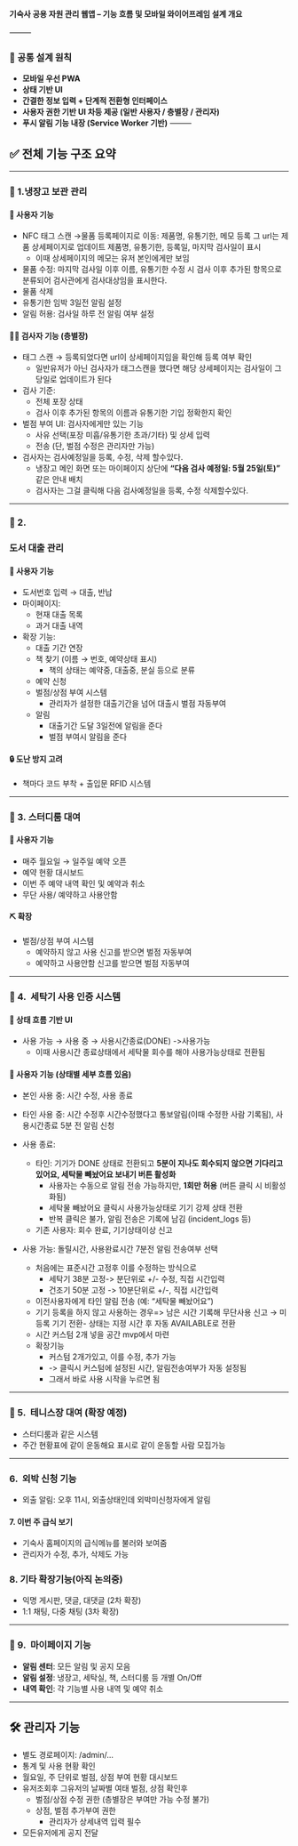 **기숙사 공용 자원 관리 웹앱 – 기능 흐름 및 모바일 와이어프레임 설계 개요**

⸻
### 🔹 공통 설계 원칙
- **모바일 우선 PWA**
- **상태 기반 UI**
- **간결한 정보 입력 + 단계적 전환형 인터페이스**
- **사용자 권한 기반 UI 차등 제공 (일반 사용자 / 층별장 / 관리자)**
- **푸시 알림 기능 내장 (Service Worker 기반)**
⸻
## **✅ 전체 기능 구조 요약**
---

### 🔹 1.냉장고 보관 관리

#### **👤 사용자 기능**

- NFC 태그 스캔 →물품 등록페이지로 이동: 제품명, 유통기한, 메모 등록 그 url는 제품 상세페이지로 업데이트 제품명, 유통기한, 등록일, 마지막 검사일이 표시
	- 이때 상세페이지의 메모는 유저 본인에게만 보임
- 물품 수정: 마지막 검사일 이후 이름, 유통기한 수정 시 검사 이후 추가된 항목으로 분류되어 검사관에게 검사대상임을 표시한다.
- 물품 삭제
- 유통기한 임박 3일전 알림 설정
- 알림 허용: 검사일 하루 전 알림 여부 설정

#### **🧑‍💼 검사자 기능 (층별장)**
- 태그 스캔 → 등록되었다면 url이 상세페이지임을 확인해 등록 여부 확인
	- 일반유저가 아닌 검사자가 태그스캔을 했다면 해당 상세페이지는 검사일이 그 당일로 업데이트가 된다
- 검사 기준:
    - 전체 포장 상태
    - 검사 이후 추가된 항목의 이름과 유통기한 기입 정확한지 확인
- 벌점 부여 UI: 검사자에게만 있는 기능
    - 사유 선택(포장 미흡/유통기한 초과/기타) 및 상세 입력
    - 전송 (단, 벌점 수정은 관리자만 가능)
- 검사자는 검사예정일을 등록, 수정, 삭제 할수있다. 
	- 냉장고 메인 화면 또는 마이페이지 상단에 **“다음 검사 예정일: 5월 25일(토)”** 같은 안내 배치
	- 검사자는 그걸 클릭해 다음 검사예정일을 등록, 수정 삭제할수있다.
---

### **🔹 2.** 
### **도서 대출 관리**
#### **👤 사용자 기능**

- 도서번호 입력 → 대출, 반납
- 마이페이지:
    - 현재 대출 목록
    - 과거 대출 내역
- 확장 기능:
    - 대출 기간 연장
    - 책 찾기 (이름 → 번호, 예약상태 표시)
	    - 책의 상태는 예약중, 대출중, 분실 등으로 분류
    - 예약 신청
    - 벌점/상점 부여 시스템
        - 관리자가 설정한 대출기간을 넘어 대출시 벌점 자동부여
	- 알림
		- 대출기간 도달 3일전에 알림을 준다
		- 벌점 부여시 알림을 준다
    

#### **🔒 도난 방지 고려**

- 책마다 코드 부착 + 출입문 RFID 시스템
    

---

### **🔹 3.** **스터디룸 대여**

#### **👤 사용자 기능**
- 매주 월요일 → 일주일 예약 오픈
- 예약 현황 대시보드
- 이번 주 예약 내역 확인 및 예약과 취소
- 무단 사용/ 예약하고 사용안함
    
#### **⛏️ 확장**
- 벌점/상점 부여 시스템
    - 예약하지 않고 사용 신고를 받으면 벌점 자동부여
    - 예약하고 사용안함 신고를 받으면 벌점 자동부여

---

### **🔹 4.**  **세탁기 사용 인증 시스템**
#### **🔄 상태 흐름 기반 UI**

- 사용 가능 → 사용 중 → 사용시간종료(DONE) ->사용가능
    - 이때 사용시간 종료상태에서 세탁물 회수를 해야 사용가능상태로 전환됨

#### **👤 사용자 기능 (상태별 세부 흐름 있음)**

- 본인 사용 중: 시간 수정, 사용 종료
    
- 타인 사용 중: 시간 수정후 시간수정했다고 통보알림(이때 수정한 사람 기록됨), 사용시간종료 5분 전 알림 신청
    
- 사용 종료:
    - 타인: 기기가 DONE 상태로 전환되고 **5분이 지나도 회수되지 않으면 기다리고있어요, 세탁물 빼놨어요 보내기 버튼 활성화**
        - 사용자는 수동으로 알림 전송 가능하지만, **1회만 허용** (버튼 클릭 시 비활성화됨)
        - 세탁물 빼놨어요 클릭시 사용가능상태로 기기 강제 상태 전환
		- 반복 클릭은 불가, 알림 전송은 기록에 남김 (incident_logs 등)
    - 기존 사용자: 회수 완료, 기기상태이상 신고
        
- 사용 가능: 돌릴시간, 사용완료시간 7분전 알림 전송여부 선택
	- 처음에는 표준시간 고정후 이를 수정하는 방식으로
		- 세탁기 38분 고정-> 분단위로 +/- 수정, 직접 시간입력
		- 건조기 50분 고정 -> 10분단위로 +/-, 직접 시간입력
    - 이전사용자에게 타인 알림 전송 (예: “세탁물 빼놨어요”)
    - 기기 등록을 하지 않고 사용하는 경우=> 남은 시간 기록해 무단사용 신고 → 미등록 기기 전환- 상태는 지정 시간 후 자동 AVAILABLE로 전환
    - 시간 커스텀 2개 넣을 공간 mvp에서 마련
    - 확장기능
	    - 커스텀 2개가있고, 이를 수정, 추가 가능 
	    - -> 클릭시 커스텀에 설정된 시간, 알림전송여부가 자동 설정됨
	    - 그래서 바로 사용 시작을 누르면 됨

---

### **🔹 5.**  **테니스장 대여 (확장 예정)**

- 스터디룸과 같은 시스템
- 주간 현황표에 같이 운동해요 표시로 같이 운동할 사람 모집가능

---

### **6.**  외박 신청 기능
- 외출 알림: 오후 11시, 외출상태인데 외박미신청자에게 알림
#### 7. 이번 주 급식 보기
- 기숙사 홈페이지의 급식메뉴를 불러와 보여줌
- 관리자가 수정, 추가, 삭제도 가능
### 8. 기타 확장기능(아직 논의중)
- 익명 게시판, 댓글, 대댓글 (2차 확장)
- 1:1 채팅, 다중 채팅 (3차 확장)

---

### **🔹 9.**  **마이페이지 기능**
- **알림 센터**: 모든 알림 및 공지 모음
- **알림 설정**: 냉장고, 세탁실, 책, 스터디룸 등 개별 On/Off
- **내역 확인**: 각 기능별 사용 내역 및 예약 취소

---

## **🛠️ 관리자 기능**

- 별도 경로페이지: /admin/...
- 통계 및 사용 현황 확인
- 월요일, 주 단위로 벌점, 상점 부여 현황 대시보드
- 유저조회후 그유저의 날짜별 여태 벌점, 상점 확인후
	- 벌점/상점 수정 권한 (층별장은 부여만 가능 수정 불가)
	- 상점, 벌점 추가부여 권한
		- 관리자가 상세내역 입력 필수
- 모든유저에게 공지 전달